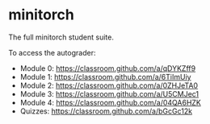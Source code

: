 # minitorch

The full minitorch student suite.

To access the autograder:

- Module 0: <https://classroom.github.com/a/qDYKZff9>
- Module 1: <https://classroom.github.com/a/6TiImUiy>
- Module 2: <https://classroom.github.com/a/0ZHJeTA0>
- Module 3: <https://classroom.github.com/a/U5CMJec1>
- Module 4: <https://classroom.github.com/a/04QA6HZK>
- Quizzes: <https://classroom.github.com/a/bGcGc12k>
